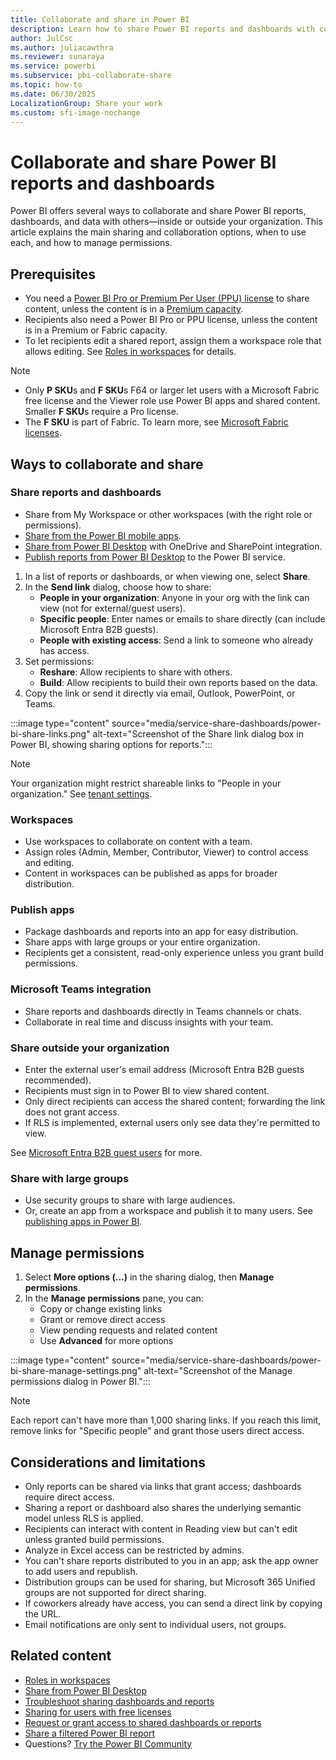 ```yaml
---
title: Collaborate and share in Power BI
description: Learn how to share Power BI reports and dashboards with colleagues inside and outside your organization. Discover key sharing features and best practices.
author: JulCsc
ms.author: juliacawthra
ms.reviewer: sunaraya
ms.service: powerbi
ms.subservice: pbi-collaborate-share
ms.topic: how-to
ms.date: 06/30/2025
LocalizationGroup: Share your work
ms.custom: sfi-image-nochange
---
```


# Collaborate and share Power BI reports and dashboards

Power BI offers several ways to collaborate and share Power BI reports, dashboards, and data with others—inside or outside your organization. This article explains the main sharing and collaboration options, when to use each, and how to manage permissions.

## Prerequisites

- You need a [Power BI Pro or Premium Per User (PPU) license](../fundamentals/service-features-license-type.md) to share content, unless the content is in a [Premium capacity](../enterprise/service-premium-what-is.md).
- Recipients also need a Power BI Pro or PPU license, unless the content is in a Premium or Fabric capacity.
- To let recipients edit a shared report, assign them a workspace role that allows editing. See [Roles in workspaces](service-roles-new-workspaces.md) for details.

> [!NOTE]
> - Only **P SKU**s and **F SKU**s F64 or larger let users with a Microsoft Fabric free license and the Viewer role use Power BI apps and shared content. Smaller **F SKU**s require a Pro license.
> - The **F SKU** is part of Fabric. To learn more, see [Microsoft Fabric licenses](/fabric/enterprise/licenses).

## Ways to collaborate and share

### Share reports and dashboards

- Share from My Workspace or other workspaces (with the right role or permissions).
- [Share from the Power BI mobile apps](../consumer/mobile/mobile-share-dashboard-from-the-mobile-apps.md).
- [Share from Power BI Desktop](../create-reports/desktop-sharepoint-save-share.md) with OneDrive and SharePoint integration.
- [Publish reports from Power BI Desktop](../create-reports/desktop-upload-desktop-files.md) to the Power BI service.

1. In a list of reports or dashboards, or when viewing one, select **Share**.
1. In the **Send link** dialog, choose how to share:
   - **People in your organization**: Anyone in your org with the link can view (not for external/guest users).
   - **Specific people**: Enter names or emails to share directly (can include Microsoft Entra B2B guests).
   - **People with existing access**: Send a link to someone who already has access.
1. Set permissions:
   - **Reshare**: Allow recipients to share with others.
   - **Build**: Allow recipients to build their own reports based on the data.
1. Copy the link or send it directly via email, Outlook, PowerPoint, or Teams.

:::image type="content" source="media/service-share-dashboards/power-bi-share-links.png" alt-text="Screenshot of the Share link dialog box in Power BI, showing sharing options for reports.":::

> [!NOTE]
> Your organization might restrict shareable links to "People in your organization." See [tenant settings](/fabric/admin/service-admin-portal-export-sharing#allow-shareable-links-to-grant-access-to-everyone-in-your-organization).

### Workspaces

- Use workspaces to collaborate on content with a team.
- Assign roles (Admin, Member, Contributor, Viewer) to control access and editing.
- Content in workspaces can be published as apps for broader distribution.

### Publish apps

- Package dashboards and reports into an app for easy distribution.
- Share apps with large groups or your entire organization.
- Recipients get a consistent, read-only experience unless you grant build permissions.

### Microsoft Teams integration

- Share reports and dashboards directly in Teams channels or chats.
- Collaborate in real time and discuss insights with your team.

### Share outside your organization

- Enter the external user's email address (Microsoft Entra B2B guests recommended).
- Recipients must sign in to Power BI to view shared content.
- Only direct recipients can access the shared content; forwarding the link does not grant access.
- If RLS is implemented, external users only see data they're permitted to view.

See [Microsoft Entra B2B guest users](../enterprise/service-admin-azure-ad-b2b.md) for more.

### Share with large groups

- Use security groups to share with large audiences.
- Or, create an app from a workspace and publish it to many users. See [publishing apps in Power BI](service-create-distribute-apps.md).

## Manage permissions

1. Select **More options (...)** in the sharing dialog, then **Manage permissions**.
1. In the **Manage permissions** pane, you can:
   - Copy or change existing links
   - Grant or remove direct access
   - View pending requests and related content
   - Use **Advanced** for more options

:::image type="content" source="media/service-share-dashboards/power-bi-share-manage-settings.png" alt-text="Screenshot of the Manage permissions dialog in Power BI.":::

> [!NOTE]
> Each report can't have more than 1,000 sharing links. If you reach this limit, remove links for "Specific people" and grant those users direct access.

## Considerations and limitations

- Only reports can be shared via links that grant access; dashboards require direct access.
- Sharing a report or dashboard also shares the underlying semantic model unless RLS is applied.
- Recipients can interact with content in Reading view but can't edit unless granted build permissions.
- Analyze in Excel access can be restricted by admins.
- You can't share reports distributed to you in an app; ask the app owner to add users and republish.
- Distribution groups can be used for sharing, but Microsoft 365 Unified groups are not supported for direct sharing.
- If coworkers already have access, you can send a direct link by copying the URL.
- Email notifications are only sent to individual users, not groups.

## Related content

- [Roles in workspaces](service-roles-new-workspaces.md)
- [Share from Power BI Desktop](../create-reports/desktop-sharepoint-save-share.md)
- [Troubleshoot sharing dashboards and reports](service-troubleshoot-sharing.md)
- [Sharing for users with free licenses](end-user-shared-with-me.md)
- [Request or grant access to shared dashboards or reports](service-request-access.md)
- [Share a filtered Power BI report](service-share-reports.md)
- Questions? [Try the Power BI Community](https://community.powerbi.com/)